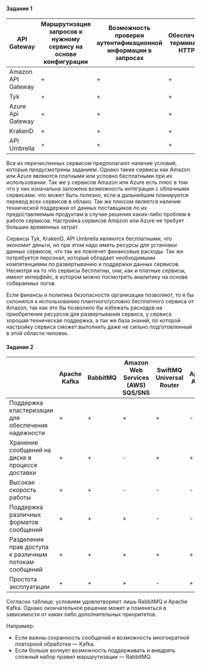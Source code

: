 #### Задание 1
| API Gateway | Маршрутизация запросов к нужному сервису на основе конфигурации | Возможность проверки аутентификационной информации в запросах | Обеспечение терминации HTTPS |
|--------------------|----------------------------------------------------------|---------------------------------------------------------------|------------------------------|
| Amazon API Gateway | + | + | + |
| Tyk | + | + | + |
| Azure Api Gateway | + | + | + |
| KrakenD | + | + | + |
| API Umbrella | + | + | + |

Все из перечисленных сервисом предполагают наличие условий, которые предусмотрены заданием. Однако такие сервисы как Amazon или Azure являются платными или условно бесплатными при их использовании. Так же у сервисов Amazon или Azure есть плюс в том что у них изначальна заложена возможность интеграции с облачными сервисами. что может быть полезно, если в дальнейшем планируется перевод всех сервисов в облако. Так же плюсом является наличие технической поддержки от данных поставщиков по их предоставляемым продуктам в случае решения каких-либо проблем в работе сервисов. Настройка сервисов Amazon или Azure не требует больших временных затрат.

Сервисы Tyk, KrakenD, API Umbrella являются бесплатными, что экономит деньги, но при этом надо иметь ресурсы для установки данных сервисов, что так же повлечет финансовые расходы. Так же потребуется персонал, который обладает необходимыми компетенциями по развертыванию и поддержки данных сервисов. Несмотря на то что сервисы бесплатны, они, как и платные сервисы, имеют интерфейс, в котором можно посмотреть аналитику на основе собираемых логов. 

Если финансы и политика безопасности организации позволяют, то я бы склонился к использованию плантного/условно бесплатного сервиса от Amazon, так как это бы позволило бы избежать расходов на приобретение ресурсов для развертывания сервиса, у сервиса хорошая техническая поддержка, а так же база знаний, по которой настройку сервиса сможет выполнить даже не сильно подготовленный в этой области человек.

#### Задание 2
| | Apache Kafka | RabbitMQ | Amazon Web Services (AWS) SQS/SNS | SwiftMQ Universal Router | Apache Apollo |
|-|--------------|----------|-----------------------------------|--------------------------|---------------|
| Поддержка кластеризации для обеспечения надежности | + | + | + | + | - |
| Хранение сообщений на диске в процессе доставки | + | + | - | + | + |
| Высокая скорость работы | + | + | - | - | - |
| Поддержка различных форматов сообщений | + | + | + | - | - |
| Разделение прав доступа к различным потокам сообщений | + | + | + | + | + |
| Проcтота эксплуатации | + | + | + | - | + |

Согласно таблице: условиям удовлетворяют лишь RabbitMQ и Apache Kafka. Однако окончательное решение может и поменяться в зависимости от каких либо дополнительных приоритетов.

Например:
- Если важны сохранность сообщений и возможность многократной повторной обработки —  Kafka.
- Если больше волнует возможность поддерживать и внедрять сложный набор правил маршрутизации — RabbitMQ.
